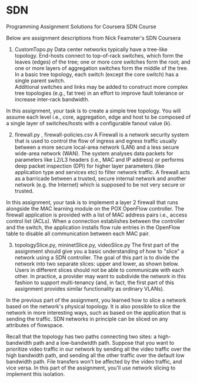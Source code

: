 SDN
===

Programming Assignment Solutions for Coursera SDN Course

Below are assignment descriptions from Nick Feamster's SDN Coursera

1) CustomTopo.py
Data center networks typically have a tree-like topology.
End-hosts connect to top-of-rack switches, which form the leaves 
(edges) of the tree; one or more core switches form the root; 
and one or more layers of aggregation switches form the middle of the tree. 
In a basic tree topology, each switch (except the core switch) has a single parent switch.  
Additional switches and links may be added to construct more complex tree topologies (e.g., fat tree)
in an effort to improve fault tolerance or increase inter-rack bandwidth.

In this assignment, your task is to create a simple tree topology.
You will assume each level i.e., core, aggregation, edge and host to be composed of 
a single layer of switches/hosts with a configurable fanout value (k). 

2) firewall.py , firewall-policies.csv
A Firewall is a network security system that is used to control the flow of ingress and egress traffic 
usually between a more secure local-area network (LAN) and a less secure wide-area network (WAN). 
The system analyses data packets for parameters like L2/L3 headers (i.e., MAC and IP address) or performs
deep packet inspection (DPI) for higher layer parameters (like application type and services etc) to filter network traffic.
A firewall acts as a barricade between a trusted, secure internal network and another network (e.g. the Internet)
which is supposed to be not very secure or trusted.

In this assignment, your task is to implement a layer 2 firewall that runs alongside the MAC learning
module on the POX OpenFlow controller. The firewall application is provided with a list of MAC address
pairs i.e., access control list (ACLs). When a connection establishes between the controller and the switch, 
the application installs flow rule entries in the OpenFlow table to disable all communication between each MAC pair. 

3) topologySlice.py, mininetSlice.py, videoSlice.py
The first part of the assignment should give you a basic understanding of how to "slice" a network using a SDN controller. The goal of this part is to divide the network into two separate slices: upper and lower, as shown below. Users in different slices should not be able to communicate with each other. In practice, a provider may want to subdivide the network in this fashion to support multi-tenancy (and, in fact, the first part of this assignment provides similar functionality as ordinary VLANs).

In the previous part of the assignment, you learned how to slice a network based on the network's physical topology. It is also possible to slice the network in more interesting ways, such as based on the application that is sending the traffic. SDN networks in principle can be sliced on any attributes of flowspace.

Recall that the topology has two paths connecting two sites: a high-bandwidth path and a low-bandwidth path. Suppose that you want to prioritize video traffic in our network by sending all the video traffic over the high bandwidth path, and sending all the other traffic over the default low bandwidth path. File transfers won't be affected by the video traffic, and vice versa. In this part of the assignment, you'll use network slicing to implement this isolation.
